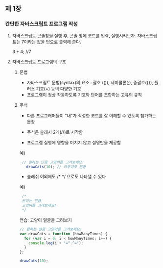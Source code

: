 ## 제 1장
### 간단한 자바스크립트 프로그램 작성


1. 자바스크립트 콘솔창을 실행 후, 콘솔 창에 코드를 입력, 실행시켜보자.
   자바스크립트는 7이라는 값을 답으로 출력해 준다. 

     3 + 4; //7

2. 자바스크립트 프로그램의 구조
     
   1) 문법 
      - 자바스크립트 문법(syntax)의 요소
        : 괄호 (()), 세미콜론(;), 중괄호({}), 플러스 기호(+) 등의 다양한 기호
      - 프로그램이 정상 작동하도록 기호와 단어를 조합하는 고유의 규칙
     
   2) 주석
      - 다른 프로그래머들이 "내"가 작성한 코드를 잘 이해할 수 있도록 첨가하는 문장
      - 주석은 슬래시 2개(//)로 시작함
      
      - 프로그램 실행에 영향을 미치지 않고 설명만을 제공함

      예) 
      ```javascript
       // 원하는 만큼 고양이를 그려보세요!
         drawCats(10); // 아무아무 문장 
      ```
      
      - 슬래쉬 이외에도 /* */ 으로도 나타낼 수 있다

      예) 
      ```javascript
       /* 
       원하는 만큼
       고양이를 그려보세요!
       */
      ```

      연습: 고양이 얼굴을 그려보기

      ```javascript
      // 원하는 만큼 고양이를 그려보세요!
      var drawCats = function (howManyTimes) {
	    for (var i = 0; i < howManyTimes; i++) {
	      console.log(i + "=^.^=");
	    }
      };

      drawCats(10);
      ```